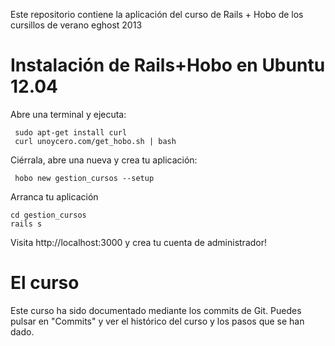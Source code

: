 Este repositorio contiene la aplicación del curso de Rails + Hobo de los cursillos de verano eghost 2013



Instalación de Rails+Hobo en Ubuntu 12.04
=========================================

Abre una terminal y ejecuta:

     sudo apt-get install curl
     curl unoycero.com/get_hobo.sh | bash


Ciérrala, abre una nueva y crea tu aplicación:

     hobo new gestion_cursos --setup


Arranca tu aplicación

    cd gestion_cursos
    rails s

Visita http://localhost:3000 y crea tu cuenta de administrador!



El curso
========

Este curso ha sido documentado mediante los commits de Git. Puedes pulsar en "Commits" y ver el histórico del curso y los pasos que se han dado.
